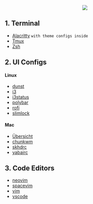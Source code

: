 <p align="center">
    <img src="https://twilio-cms-prod.s3.amazonaws.com/images/7iwai15WuuZ-1YLS6UzvVdC4vtbpjLMIoG8kABoHmrNLML.width-808.png">
</p>

## 1. Terminal

- [Alacritty](https://github.com/the-robot/dots/tree/master/terminals/alacritty) `with theme configs inside`
- [Tmux](https://github.com/the-robot/dots/blob/master/terminals/tmux)
- [Zsh](https://github.com/the-robot/dots/blob/master/terminals/.zshrc)

## 2. UI Configs

#### Linux

- [dunst](https://github.com/the-robot/dots/tree/master/ui/dunst)
- [i3](https://github.com/the-robot/dots/tree/master/ui/i3)
- [i3status](https://github.com/the-robot/dots/tree/master/ui/i3status)
- [polybar](https://github.com/the-robot/dots/tree/master/ui/polybar)
- [rofi](https://github.com/the-robot/dots/tree/master/ui/rofi)
- [slimlock](https://github.com/the-robot/dots/tree/master/ui/slim)

#### Mac

- [Übersicht](https://github.com/the-robot/dots/tree/master/ui/Ubersicht/)
- [chunkwm](https://github.com/the-robot/dots/blob/master/ui/.chunkwmrc)
- [skhdrc](https://github.com/the-robot/dots/blob/master/ui/.skhdrc)
- [yabairc](https://github.com/the-robot/dots/blob/master/ui/.yabairc)

## 3. Code Editors

- [neovim](https://github.com/the-robot/dots/tree/master/vi/nvim)
- [spacevim](https://github.com/the-robot/dots/tree/master/vi/spacevim)
- [vim](https://github.com/the-robot/dots/blob/master/vi/vimrc)
- [vscode](https://github.com/the-robot/dots/blob/master/vscode)
